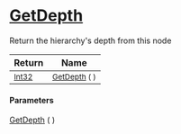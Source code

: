 # [GetDepth](./HierarchyElement-100664054.md)

Return the hierarchy's depth from this node

| Return | Name | 
| --- | --- | 
| <sub>[Int32](https://docs.microsoft.com/en-us/dotnet/api/System.Int32)</sub>| <sub>[GetDepth](./HierarchyElement-100664054.md) (  )</sub>| <br>


#### Parameters
[GetDepth](./HierarchyElement-100664054.md) (  )